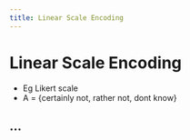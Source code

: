 ```yaml
---
title: Linear Scale Encoding
---
```


# Linear Scale Encoding
- Eg Likert scale
- A = {certainly not, rather not, dont know}

## …


























































